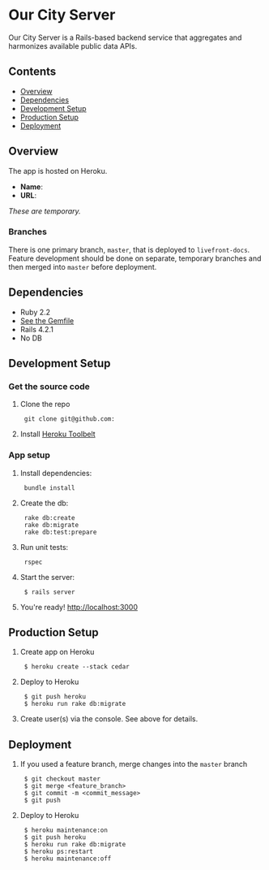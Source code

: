 # Our City Server

Our City Server is a Rails-based backend service that aggregates and harmonizes available public data APIs.

## Contents

* [Overview](#overview)
* [Dependencies](#dependencies)
* [Development Setup](#development-setup)
* [Production Setup](#production-setup)
* [Deployment](#deployment)

<a name="overview"></a>
## Overview

The app is hosted on Heroku.

* **Name**: 
* **URL**: 

*These are temporary.*

### Branches

There is one primary branch, `master`, that is deployed to `livefront-docs`. Feature development should be done on separate, temporary branches and then merged into `master` before deployment.

<a name="dependencies"></a>
## Dependencies

* Ruby 2.2
* [See the Gemfile](https://github.com/)
* Rails 4.2.1
* No DB

<a name="development-setup"></a>
## Development Setup

### Get the source code

1. Clone the repo

        git clone git@github.com:

1. Install [Heroku Toolbelt](https://toolbelt.heroku.com/)

### App setup

1. Install dependencies:

        bundle install

2. Create the db:

        rake db:create
        rake db:migrate
        rake db:test:prepare

3. Run unit tests:

        rspec


4. Start the server:

        $ rails server

5. You're ready! [http://localhost:3000](http://localhost:3000)

<a name="production-setup"></a>
## Production Setup

1. Create app on Heroku

        $ heroku create --stack cedar

2. Deploy to Heroku

        $ git push heroku
        $ heroku run rake db:migrate

3. Create user(s) via the console. See above for details.

<a name="deployment"></a>
## Deployment

1. If you used a feature branch, merge changes into the `master` branch

        $ git checkout master
        $ git merge <feature_branch>
        $ git commit -m <commit_message>
        $ git push

2. Deploy to Heroku

        $ heroku maintenance:on
        $ git push heroku
        $ heroku run rake db:migrate
        $ heroku ps:restart
        $ heroku maintenance:off
